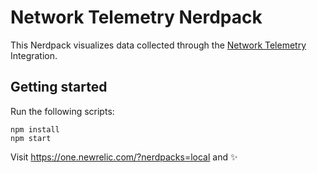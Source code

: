 # Network Telemetry Nerdpack

This Nerdpack visualizes data collected through the [Network
Telemetry](https://github.com/newrelic/nri-network-telemetry) Integration.

## Getting started

Run the following scripts:

```
npm install
npm start
```

Visit https://one.newrelic.com/?nerdpacks=local and :sparkles:

